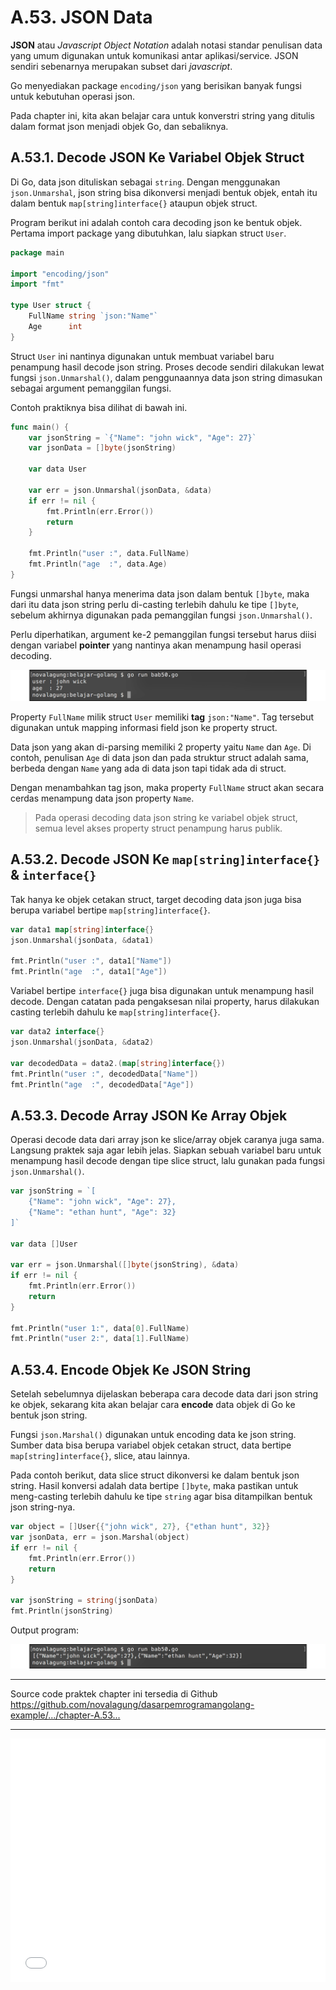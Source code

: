 # A.53. JSON Data

**JSON** atau *Javascript Object Notation* adalah notasi standar penulisan data yang umum digunakan untuk komunikasi antar aplikasi/service. JSON sendiri sebenarnya merupakan subset dari *javascript*.

Go menyediakan package `encoding/json` yang berisikan banyak fungsi untuk kebutuhan operasi json.

Pada chapter ini, kita akan belajar cara untuk konverstri string yang ditulis dalam format json menjadi objek Go, dan sebaliknya.

## A.53.1. Decode JSON Ke Variabel Objek Struct

Di Go, data json dituliskan sebagai `string`. Dengan menggunakan `json.Unmarshal`, json string bisa dikonversi menjadi bentuk objek, entah itu dalam bentuk `map[string]interface{}` ataupun objek struct.

Program berikut ini adalah contoh cara decoding json ke bentuk objek. Pertama import package yang dibutuhkan, lalu siapkan struct `User`.

```go
package main

import "encoding/json"
import "fmt"

type User struct {
    FullName string `json:"Name"`
    Age      int
}
```

Struct `User` ini nantinya digunakan untuk membuat variabel baru penampung hasil decode json string. Proses decode sendiri dilakukan lewat fungsi `json.Unmarshal()`, dalam penggunaannya data json string dimasukan sebagai argument pemanggilan fungsi.

Contoh praktiknya bisa dilihat di bawah ini.

```go
func main() {
    var jsonString = `{"Name": "john wick", "Age": 27}`
    var jsonData = []byte(jsonString)

    var data User

    var err = json.Unmarshal(jsonData, &data)
    if err != nil {
        fmt.Println(err.Error())
        return
    }

    fmt.Println("user :", data.FullName)
    fmt.Println("age  :", data.Age)
}
```

Fungsi unmarshal hanya menerima data json dalam bentuk `[]byte`, maka dari itu data json string perlu di-casting terlebih dahulu ke tipe `[]byte`, sebelum akhirnya digunakan pada pemanggilan fungsi `json.Unmarshal()`.

Perlu diperhatikan, argument ke-2 pemanggilan fungsi tersebut harus diisi dengan variabel **pointer** yang nantinya akan menampung hasil operasi decoding.

![Decode data json ke variabel objek](images/A_json_1_decode.png)

Property `FullName` milik struct `User` memiliki **tag** `json:"Name"`. Tag tersebut digunakan untuk mapping informasi field json ke property struct.

Data json yang akan di-parsing memiliki 2 property yaitu `Name` dan `Age`. Di contoh, penulisan `Age` di data json dan pada struktur struct adalah sama, berbeda dengan `Name` yang ada di data json tapi tidak ada di struct.

Dengan menambahkan tag json, maka property `FullName` struct akan secara cerdas menampung data json property `Name`.

> Pada operasi decoding data json string ke variabel objek struct, semua level akses property struct penampung harus publik.

## A.53.2. Decode JSON Ke `map[string]interface{}` & `interface{}`

Tak hanya ke objek cetakan struct, target decoding data json juga bisa berupa variabel bertipe `map[string]interface{}`.

```go
var data1 map[string]interface{}
json.Unmarshal(jsonData, &data1)

fmt.Println("user :", data1["Name"])
fmt.Println("age  :", data1["Age"])
```

Variabel bertipe `interface{}` juga bisa digunakan untuk menampung hasil decode. Dengan catatan pada pengaksesan nilai property, harus dilakukan casting terlebih dahulu ke `map[string]interface{}`.

```go
var data2 interface{}
json.Unmarshal(jsonData, &data2)

var decodedData = data2.(map[string]interface{})
fmt.Println("user :", decodedData["Name"])
fmt.Println("age  :", decodedData["Age"])
```

## A.53.3. Decode Array JSON Ke Array Objek

Operasi decode data dari array json ke slice/array objek caranya juga sama. Langsung praktek saja agar lebih jelas. Siapkan sebuah variabel baru untuk menampung hasil decode dengan tipe slice struct, lalu gunakan pada fungsi `json.Unmarshal()`.

```go
var jsonString = `[
    {"Name": "john wick", "Age": 27},
    {"Name": "ethan hunt", "Age": 32}
]`

var data []User

var err = json.Unmarshal([]byte(jsonString), &data)
if err != nil {
    fmt.Println(err.Error())
    return
}

fmt.Println("user 1:", data[0].FullName)
fmt.Println("user 2:", data[1].FullName)
```

## A.53.4. Encode Objek Ke JSON String

Setelah sebelumnya dijelaskan beberapa cara decode data dari json string ke objek, sekarang kita akan belajar cara **encode** data objek di Go ke bentuk json string.

Fungsi `json.Marshal()` digunakan untuk encoding data ke json string. Sumber data bisa berupa variabel objek cetakan struct, data bertipe `map[string]interface{}`, slice, atau lainnya.

Pada contoh berikut, data slice struct dikonversi ke dalam bentuk json string. Hasil konversi adalah data bertipe `[]byte`, maka pastikan untuk meng-casting terlebih dahulu ke tipe `string` agar bisa ditampilkan bentuk json string-nya.

```go
var object = []User{{"john wick", 27}, {"ethan hunt", 32}}
var jsonData, err = json.Marshal(object)
if err != nil {
    fmt.Println(err.Error())
    return
}

var jsonString = string(jsonData)
fmt.Println(jsonString)
```

Output program:

![Encode data ke JSON](images/A_json_2_encode.png)

---

<div class="source-code-link">
    <div class="source-code-link-message">Source code praktek chapter ini tersedia di Github</div>
    <a href="https://github.com/novalagung/dasarpemrogramangolang-example/tree/master/chapter-A.53-json">https://github.com/novalagung/dasarpemrogramangolang-example/.../chapter-A.53...</a>
</div>

---

<iframe src="partial/ebooks.html" width="100%" height="390px" frameborder="0" scrolling="no"></iframe>

